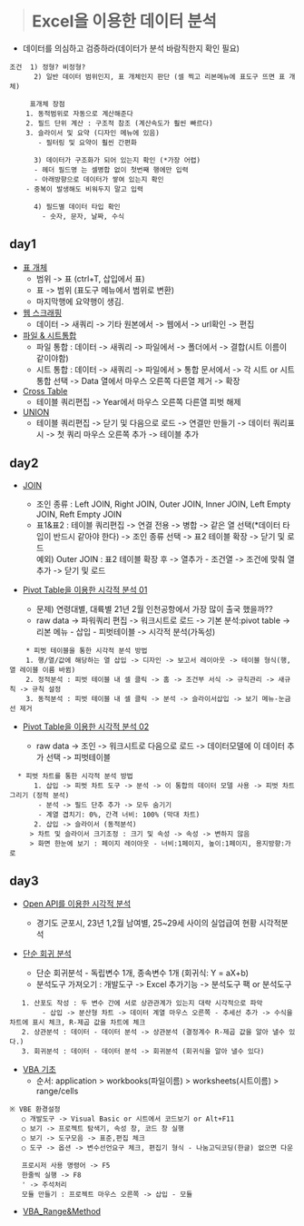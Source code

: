 > # Excel을 이용한 데이터 분석

* 데이터를 의심하고 검증하라(데이터가 분석 바람직한지 확인 필요)
```
조건  1) 정형? 비정형?
      2) 일반 데이터 범위인지, 표 개체인지 판단 (셀 찍고 리본메뉴에 표도구 뜨면 표 개체)
      
	 표개체 장점
	1. 동적범위로 자동으로 계산해준다
	2. 필드 단위 계산 : 구조적 참조 (계산속도가 훨씬 빠르다)
	3. 슬라이서 및 요약 (디자인 메뉴에 있음)
	   - 필터링 및 요약이 훨씬 간편화

      3) 데이터가 구조화가 되어 있는지 확인 (*가장 어렵)
	  - 헤더 필드명 는 셀병합 없이 첫번째 행에만 입력
 	  - 아래방향으로 데이터가 쌓여 있는지 확인
  	- 중복이 발생해도 비워두지 말고 입력

      4) 필드별 데이터 타입 확인
	    - 숫자, 문자, 날짜, 수식
  ```
## day1
* [표 개체](data/표개체_이해.xlsx) 
  - 범위 -> 표  (ctrl+T, 삽입에서 표)
  - 표 -> 범위 (표도구 메뉴에서 범위로 변환) 
  - 마지막행에 요약행이 생김.
* [웹 스크래핑](data/웹스캐리핑.xlsx) 
  - 데이터 -> 새쿼리 -> 기타 원본에서 -> 웹에서 -> url확인 -> 편집 
* [파일 & 시트통합](data/시트통합.xlsx)  
  - 파일 통합 : 데이터 -> 새쿼리 -> 파일에서 -> 폴더에서 -> 결합(시트 이름이 같이야함)
  - 시트 통합 : 데이터 -> 새쿼리 -> 파일에서 > 통합 문서에서 -> 각 시트 or 시트통합 선택 -> Data 열에서 마우스 오른쪽 다른열 제거 -> 확장 
* [Cross Table](data/Cross_Table.xlsx)
  - 테이블 쿼리편집 -> Year에서 마우스 오른쪽 다른열 피벗 해제
* [UNION](data/Union.xlsx) 
  - 테이블 쿼리편집 -> 닫기 및 다음으로 로드 -> 연결만 만들기 -> 데이터 쿼리표시 -> 첫 쿼리 마우스 오른쪽 추가 -> 테이블 추가 
## day2
* [JOIN](data/Join.xlsx) 
  - 조인 종류 : Left JOIN, Right JOIN, Outer JOIN, Inner JOIN, Left Empty JOIN, Reft Empty JOIN   
  - 표1&표2 : 테이블 쿼리편집 -> 연결 전용 -> 병합 -> 같은 열 선택(*데이터 타입이 반드시 같아야 한다) -> 조인 종류 선택 -> 표2 테이블 확장 -> 닫기 및 로드   
	    예외) Outer JOIN : 표2 테이블 확장 후 -> 열추가 - 조건열 -> 조건에 맞춰 열 추가 -> 닫기 및 로드   

* [Pivot Table을 이용한 시각적 분석 01](data/Roaming_2102.xlsx) 
  - 문제) 연령대별, 대륙별 21년 2월 인천공항에서 가장 많이 출국 했을까??
  - raw data -> 파워쿼리 편집 -> 워크시트로 로드 -> 기본 분석:pivot table -> 리본 메뉴 - 삽입 - 피벗테이블 -> 시각적 분석(가독성)
```
    * 피벗 테이블을 통한 시각적 분석 방법
    1. 행/열/값에 해당하는 열 삽입 -> 디자인 -> 보고서 레이아웃 -> 테이블 형식(행,열 레이블 이름 바뀜)
    2. 정적분석 : 피벗 테이블 내 셀 클릭 -> 홈 -> 조건부 서식 -> 규칙관리 -> 새규칙 -> 규칙 설정
    3. 동적분석 : 피벗 테이블 내 셀 클릭 -> 분석 -> 슬라이서삽입 -> 보기 메뉴-눈금선 제거
```

* [Pivot Table을 이용한 시각적 분석 02](data/Dashboard.xlsx) 

  - raw data -> 조인 -> 워크시트로 다음으로 로드 ->  데이터모델에 이 데이터 추가 선택 -> 피벗테이블
```
  * 피벗 차트를 통한 시각적 분석 방법 
      1. 삽입 -> 피벗 차트 도구 -> 분석 -> 이 통합의 데이터 모델 사용 -> 피벗 차트 그리기 (정적 분석)
       - 분석 -> 필드 단추 추가 -> 모두 숨기기
       - 계열 겹치기: 0%, 간격 너비: 100% (막대 차트)
      2. 삽입 -> 슬라이서 (동적분석)
     > 차트 및 슬라이서 크기조정 : 크기 및 속성 -> 속성 -> 변하지 않음
     > 화면 한눈에 보기 : 페이지 레이아웃 - 너비:1페이지, 높이:1페이지, 용지방향:가로
```
## day3
* [Open API를 이용한 시각적 분석](data/실업급여현황.xlsx) 
  - 경기도 군포시, 23년 1,2월 남여별, 25~29세 사이의 실업급여 현황 시각적분석

* [단순 회귀 분석](data/단순회귀분석.xlsx) 
  - 단순 회귀분석 - 독립변수 1개, 종속변수 1개 (회귀식: Y = aX+b)
  - 분석도구 가져오기 : 개발도구 -> Excel 추가기능 -> 분석도구 팩 or 분석도구
```
   1. 산포도 작성 : 두 변수 간에 서로 상관관계가 있는지 대략 시각적으로 파악 
   	    - 삽입 -> 분산형 차트 -> 데이터 계열 마우스 오른쪽 - 추세선 추가 -> 수식을 차트에 표시 체크, R-제곱 값을 차트에 체크
   2. 상관분석 : 데이터 - 데이터 분석 -> 상관분석 (결정계수 R-제곱 값을 알아 낼수 있다.)
   3. 회귀분석 : 데이터 - 데이터 분석 -> 회귀분석 (회귀식을 알아 낼수 있다)
```

* [VBA 기초](data/개체모델.xlsm) 
  - 순서: application > workbooks(파일이름) > worksheets(시트이름) > range/cells
 ```
 ※ VBE 환경설정
	○ 개발도구 -> Visual Basic or 시트에서 코드보기 or Alt+F11
	○ 보기 -> 프로젝트 탐색기, 속성 창, 코드 창 실행 
	○ 보기 -> 도구모음 -> 표준,편집 체크
	○ 도구 -> 옵션 -> 변수선언요구 체크, 편집기 형식 - 나눔고딕코딩(한글) 없으면 다운
	
	프로시저 사용 명령어 -> F5
	한줄씩 실행 -> F8
	' -> 주석처리
	모듈 만들기 : 프로젝트 마우스 오른쪽 -> 삽입 - 모듈
```

* [VBA_Range&Method](data/Range_개체.xlsm) 
